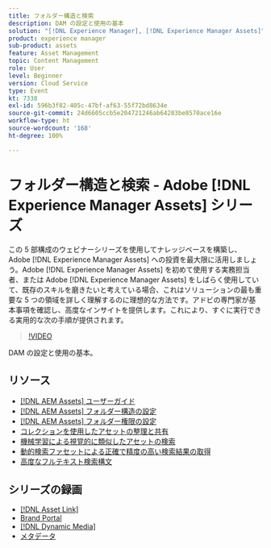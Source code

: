 ```yaml
---
title: フォルダー構造と検索
description: DAM の設定と使用の基本
solution: "[!DNL Experience Manager], [!DNL Experience Manager Assets]"
product: experience manager
sub-product: assets
feature: Asset Management
topic: Content Management
role: User
level: Beginner
version: Cloud Service
type: Event
kt: 7338
exl-id: 596b3f82-405c-47bf-af63-55f72bd8634e
source-git-commit: 24d6605ccb5e204721246ab64283be8570ace16e
workflow-type: ht
source-wordcount: '168'
ht-degree: 100%

---
```


# フォルダー構造と検索 - Adobe [!DNL Experience Manager Assets] シリーズ

この 5 部構成のウェビナーシリーズを使用してナレッジベースを構築し、Adobe [!DNL Experience Manager Assets] への投資を最大限に活用しましょう。Adobe [!DNL Experience Manager Assets] を初めて使用する実務担当者、または Adobe [!DNL Experience Manager Assets] をしばらく使用していて、既存のスキルを磨きたいと考えている場合、これはソリューションの最も重要な 5 つの領域を詳しく理解するのに理想的な方法です。アドビの専門家が基本事項を確認し、高度なインサイトを提供します。これにより、すぐに実行できる実用的な次の手順が提供されます。

>[!VIDEO](https://video.tv.adobe.com/v/332135/?quality=12&learn=on&hidetitle=true)

DAM の設定と使用の基本。

## リソース

* [[!DNL AEM Assets] ユーザーガイド](https://experienceleague.adobe.com/docs/experience-manager-65/assets/home.html?lang=ja)
* [ [!DNL AEM Assets]  フォルダー構造の設定](https://experienceleague.adobe.com/docs/experience-manager-learn/assets/configuring/baseline-folders.html?lang=ja)
* [ [!DNL AEM Assets]  フォルダー権限の設定](https://experienceleague.adobe.com/docs/experience-manager-learn/assets/configuring/baseline-permissions.html?lang=ja)
* [コレクションを使用したアセットの整理と共有](https://experienceleague.adobe.com/docs/experience-manager-learn/assets/search-and-discovery/collections.html?lang=ja)
* [機械学習による視覚的に類似したアセットの検索](https://experienceleague.adobe.com/docs/experience-manager-learn/assets/search-and-discovery/search.html?lang=ja)
* [動的検索ファセットによる正確で精度の高い検索結果の取得](https://experienceleague.adobe.com/docs/experience-manager-learn/assets/search-and-discovery/search.html?lang=ja)
* [高度なフルテキスト検索構文](https://experienceleague.adobe.com/docs/experience-manager-64/assets/using/gql-search.html?lang=ja#using)

## シリーズの録画

* [[!DNL Asset Link]](asset-link.md)
* [Brand Portal](brand-portal.md)
* [[!DNL Dynamic Media]](dynamic-media.md)
* [メタデータ](metadata.md)
